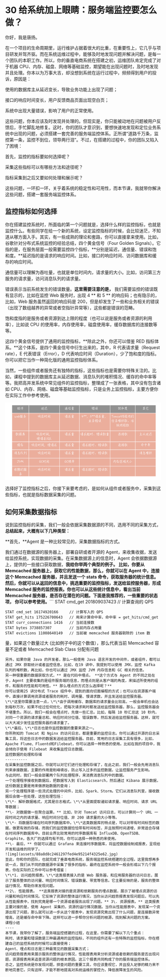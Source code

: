 # 30 给系统加上眼睛：服务端监控要怎么做？

你好，我是唐扬。

在一个项目的生命周期里，运行维护占据着很大的比重，在重要性上，它几乎与项目研发并驾齐驱。而在系统运维过程中，能够及时地发现问题并解决问题，是每一个团队的本职工作。所以，你的垂直电商系统在搭建之初，运维团队肯定完成了对于机器 CPU、内存、磁盘、网络等基础监控，期望能在出现问题时，及时地发现并且处理。你本以为万事大吉，却没想到系统在运行过程中，频频得到用户的投诉，原因是：

使用的数据库主从延迟变长，导致业务功能上出现了问题；

接口的响应时间变长，用户反馈商品页面出现空白页；

系统中出现大量错误，影响了用户的正常使用。

这些问题，你本应该及时发现并处理的。但现实是，你只能被动地在问题被用户反馈后，手忙脚乱地修复。这时，你的团队才意识到，要想快速地发现和定位业务系统中出现的问题，必须搭建一套完善的服务端监控体系。正所谓“道路千万条，监控第一条，监控不到位，领导两行泪”。不过，在搭建的过程中，你的团队又陷入了困境：

首先，监控的指标要如何选择呢？

采集这些指标可以有哪些方法和途径呢？

指标采集到之后又要如何处理和展示呢？

这些问题，一环扣一环，关乎着系统的稳定性和可用性，而本节课，我就带你解决这些问题，搭建一套服务端监控体系。

## 监控指标如何选择

你在搭建监控系统时，所面临的第一个问题就是，选择什么样的监控指标，也就是监控什么。有些同学在给一个新的系统，设定监控指标的时候，会比较迷茫，不知道从哪方面入手。其实，有一些成熟的理论和套路，你可以直接拿来使用。比如，谷歌针对分布式系统监控的经验总结，四个黄金信号（Four Golden Signals）。它指的是，在服务层面一般需要监控四个指标，\*\*分别是延迟，通信量、错误和饱和度。\*\*延迟指的是请求的响应时间。比如，接口的响应时间、访问数据库和缓存的响应时间。

通信量可以理解为吞吐量，也就是单位时间内，请求量的大小。比如，访问第三方服务的请求量，访问消息队列的请求量。

错误表示当前系统发生的错误数量。**这里需要注意的是，** 我们需要监控的错误既有显示的，比如在监控 Web 服务时，出现 4 ** 和 5 ** 的响应码；也有隐示的，比如，Web 服务虽然返回的响应码是 200，但是却发生了一些和业务相关的错误（出现了数组越界的异常或者空指针异常等），这些都是错误的范畴。

饱和度指的是服务或者资源到达上限的程度（也可以说是服务或者资源的利用率），比如说 CPU 的使用率，内存使用率，磁盘使用率，缓存数据库的连接数等等。

这四个黄金信号提供了通用的监控指标，\*\*除此之外，你还可以借鉴 RED 指标体系。\*\*这个体系，是四个黄金信号中衍生出来的，其中，R 代表请求量（Request rate），E 代表错误（Error），D 代表响应时间（Duration），少了饱和度的指标。你可以把它当作一种简化版的通用监控指标体系。

当然，一些组件或者服务还有独特的指标，这些指标也是需要你特殊关注的。比如，课程中提到的数据库主从延迟数据、消息队列的堆积情况、缓存的命中率等等。我把高并发系统中常见组件的监控指标，整理成了一张表格，其中没有包含诸如 CPU、内存、网络、磁盘等基础监控指标，只是业务上监控指标，主要方便你在实际工作中参考使用。

![img](assets/1a29724ee8a33593797a5947d765f11a.jpg)

选择好了监控指标之后，你接下来要考虑的，是如何从组件或者服务中，采集到这些指标，也就是指标数据采集的问题。

## 如何采集数据指标

说到监控指标的采集，我们一般会依据采集数据源的不同，选用不同的采集方式，**总结起来，大概有以下几种类型：**

\*\*首先，\*\*Agent 是一种比较常见的，采集数据指标的方式。

我们通过在数据源的服务器上，部署自研或者开源的 Agent，来收集收据，发送给监控系统，实现数据的采集。在采集数据源上的信息时，Agent 会依据数据源上，提供的一些接口获取数据，**我给你举两个典型的例子。 **比如，你要从 Memcached 服务器上，获取它的性能数据，那么，你就可以在 Agent 中，连接这个 Memcached 服务器，并且发送一个 stats 命令，获取服务器的统计信息。然后，你就可以从返回的信息中，挑选重要的监控指标，发送给监控服务器，形成 Memcached 服务的监控报表。你也可以从这些统计信息中，看出当前 Memcached 服务器，是否存在潜在的问题。下面是我推荐的，一些重要的状态项，** 你可以参考使用。**```
STAT cmd_get 201809037423    // 计算查询的 QPS

```
STAT cmd_set 16174920166     // 计算写入的 QPS
STAT get_hits 175226700643   // 用来计算命中率，命中率 = get_hits/cmd_get
STAT curr_connections 1416   // 当前连接数
STAT bytes 3738857307        // 当前内存占用量
STAT evictions 11008640149   // 当前被 memcached 服务器剔除的 item 数
```

量，如果这个数量过大 (比如例子中的这个数值），那么代表当前 Memcached 容量不足或者 Memcached Slab Class 分配有问题

```
另外，如果你是 Java 的开发者，那么一般使用 Java 语言开发的中间件，或者组件，都可以通过 JMX 获取统计或者监控信息。比如，在19 讲中，我提到可以使用 JMX，监控 Kafka 队列的堆积数，再比如，你也可以通过 JMX 监控 JVM 内存信息和 GC 相关的信息。
另一种很重要的数据获取方式，** 是在代码中埋点。 **这个方式与 Agent 的不同之处在于，Agent 主要收集的是组件服务端的信息，而埋点则是从客户端的角度，来描述所使用的组件，和服务的性能和可用性。** 那么埋点的方式怎么选择呢？**
你可以使用25 讲分布式 Trace 组件中，提到的面向切面编程的方式；也可以在资源客户端中，直接计算调用资源或者服务的耗时、调用量、慢请求数，并且发送给监控服务器。
\*\*这里你需要注意一点，\*\*由于调用缓存、数据库的请求量会比较高，一般会单机也会达到每秒万次，如果不经过任何优化，把每次请求耗时都发送给监控服务器，那么，监控服务器会不堪重负。所以，我们一般会在埋点时，先做一些汇总。比如，每隔 10 秒汇总这 10 秒内，对同一个资源的请求量总和、响应时间分位值、错误数等，然后发送给监控服务器。这样，就可以大大减少发往监控服务器的请求量了。
\*\*最后，\*\*日志也是你监控数据的重要来源之一。
你所熟知的 Tomcat 和 Nginx 的访问日志，都是重要的监控日志。你可以通过开源的日志采集工具，将这些日志中的数据发送给监控服务器。目前，常用的日志采集工具有很多，比如，Apache Flume、Fluentd和Filebeat，你可以选择一种熟悉的使用。比如在我的项目中，我会倾向于使用 Filebeat 来收集监控日志数据。
监控数据的处理和存储
----------
在采集到监控数据之后，你就可以对它们进行处理和存储了，在此之前，我们一般会先用消息队列来承接数据，主要的作用是削峰填谷，防止写入过多的监控数据，让监控服务产生影响。
与此同时，我们一般会部署两个队列处理程序，来消费消息队列中的数据。
一个处理程序接收到数据后，把数据写入到 Elasticsearch，然后通过 Kibana 展示数据，这份数据主要是用来做原始数据的查询；
另一个处理程序是一些流式处理的中间件，比如，Spark、Storm。它们从消息队列里，接收数据后会做一些处理，这些处理包括：
\*\*- 解析数据格式，尤其是日志格式。\*\*从里面提取诸如请求量、响应时间、请求 URL 等数据；
**\- 对数据做一些聚合运算。** 比如，针对 Tomcat 访问日志，可以计算同一个 URL 一段时间之内的请求量、响应时间分位值、非 200 请求量的大小等等。
\*\*- 将数据存储在时间序列数据库中。\*\*这类数据库的特点是，可以对带有时间标签的数据，做更有效的存储，而我们的监控数据恰恰带有时间标签，并且按照时间递增，非常适合存储在时间序列数据库中。目前业界比较常用的时序数据库有 InfluxDB、OpenTSDB、Graphite，各大厂的选择均有不同，你可以选择一种熟悉的来使用。
**\- 最后，** 你就可以通过 Grafana 来连接时序数据库，将监控数据绘制成报表，呈现给开发和运维的同学了。
![img](assets/88a8d8c2461297fed4e95214f4325e62.jpg)
至此，你和你的团队，也就完成了垂直电商系统，服务端监控系统搭建的全过程。这里我想再多说一点，我们从不同的数据源中采集了很多的指标，最终在监控系统中一般会形成以下几个报表，你在实际的工作中可以参考借鉴：
\*\*1. 访问趋势报表。\*\*这类报表接入的是 Web 服务器，和应用服务器的访问日志，展示了服务整体的访问量、响应时间情况、错误数量、带宽等信息。它主要反映的是，服务的整体运行情况，帮助你来发现问题。
**2\. 性能报表。 **这类报表对接的是资源和依赖服务的埋点数据，展示了被埋点资源的访问量和响应时间情况。它反映了资源的整体运行情况，当你从访问趋势报表发现问题后，可以先从性能报表中，找到究竟是哪一个资源或者服务出现了问题。** 3\. 资源报表。** 这类报表主要对接的是，使用 Agent 采集的，资源的运行情况数据。当你从性能报表中，发现某一个资源出现了问题，那么就可以进一步从这个报表中，发现资源究竟出现了什么问题，是连接数异常增高，还是缓存命中率下降。这样可以进一步帮你分析问题的根源，找到解决问题的方案。
课程小结
----
本节课，我带你了解了，服务端监控搭建的过程，在这里，你需要了解以下几个重点：
耗时、请求量和错误数是三种最通用的监控指标，不同的组件还有一些特殊的监控指标，你在搭建自己的监控系统的时候可以直接使用；
Agent、埋点和日志是三种最常见的数据采集方式；
访问趋势报表用来展示服务的整体运行情况，性能报表用来分析资源或者依赖的服务是否出现问题，资源报表用来追查资源问题的根本原因。这三个报表共同构成了你的服务端监控体系。
总之，监控系统是你发现问题，排查问题的重要工具，你应该重视它，并且投入足够的精力来不断地完善它。只有这样，才能不断地提高对系统运维的掌控力，降低故障发生的风险。
```
